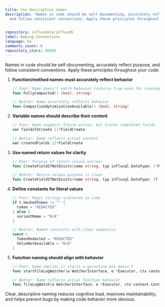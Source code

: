 ```yaml
---
title: Use descriptive names
description: 'Names in code should be self-documenting, accurately reflect purpose,
  and follow consistent conventions. Apply these principles throughout your code:

  '
repository: influxdata/influxdb
label: Naming Conventions
language: Go
comments_count: 8
repository_stars: 30268
---
```


Names in code should be self-documenting, accurately reflect purpose, and follow consistent conventions. Apply these principles throughout your code:

1. **Function/method names must accurately reflect behavior**
   ```go
   // Poor: Name doesn't match behavior (returns true even for running compactions)
   func FullyCompacted() (bool, string)
   
   // Better: Name accurately reflects behavior
   func CompactionOptimizationAvailable() (bool, string)
   ```

2. **Variable names should describe their content**
   ```go
   // Poor: Name suggests future action, but tracks completed fields
   var fieldsToCreate []*FieldCreate
   
   // Better: Name reflects actual content
   var createdFields []*FieldCreate
   ```

3. **Use named return values for clarity**
   ```go
   // Poor: Purpose of return values unclear
   func CreateFieldIfNotExists(name string, typ influxql.DataType) (*Field, bool, error)
   
   // Better: Return values purpose is clear
   func CreateFieldIfNotExists(name string, typ influxql.DataType) (f *Field, created bool, err error)
   ```

4. **Define constants for literal values**
   ```go
   // Poor: Magic strings scattered in code
   if t.HashedToken != "" {
     token = "REDACTED"
   } else {
     variantName = "N/A"
   }
   
   // Better: Named constants with clear semantics
   const (
     TokenRedacted = "REDACTED"
     ValueNotAvailable = "N/A"
   )
   ```

5. **Function naming should align with behavior**
   ```go
   // Poor: Name implies it starts a goroutine but doesn't
   func startFileLogWatcher(w WatcherInterface, e *Executor, ctx context.Context)
   
   // Better: Name reflects actual function behavior
   func fileLogWatch(w WatcherInterface, e *Executor, ctx context.Context)
   ```

Clear, descriptive naming reduces cognitive load, improves maintainability, and helps prevent bugs by making code behavior more obvious.